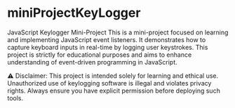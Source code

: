 # miniProjectKeyLogger

JavaScript Keylogger Mini-Project
This is a mini-project focused on learning and implementing JavaScript event listeners. It demonstrates how to capture keyboard inputs in real-time by logging user keystrokes. This project is strictly for educational purposes and aims to enhance understanding of event-driven programming in JavaScript.

⚠️ Disclaimer: This project is intended solely for learning and ethical use. Unauthorized use of keylogging software is illegal and violates privacy rights. Always ensure you have explicit permission before deploying such tools.
